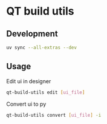 # QT build utils


## Development
```sh
uv sync --all-extras --dev
```

## Usage
Edit ui in designer

```sh
qt-build-utils edit [ui_file]
```

Convert ui to py

```sh
qt-build-utils convert [ui_file] -i
```
